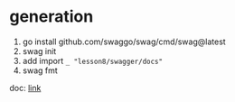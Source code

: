 # generation

1. go install github.com/swaggo/swag/cmd/swag@latest
2. swag init
3. add import `_ "lesson8/swagger/docs"`
4. swag fmt

doc: [link](https://github.com/swaggo/swag)
